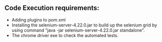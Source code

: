 ## Code Execution requirements:
- Adding plugins to pom.xml
- Installing the selenium-server-4.22.0.jar to build up the selenium grid by using command "java -jar selenium-server-4.22.0.jar standalone".
- The chrome driver exe to check the automated tests.
